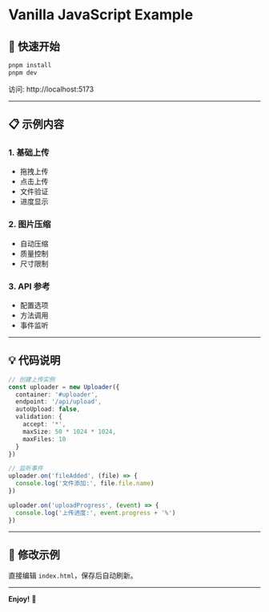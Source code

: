 # Vanilla JavaScript Example

## 🚀 快速开始

```bash
pnpm install
pnpm dev
```

访问: http://localhost:5173

---

## 📋 示例内容

### 1. 基础上传
- 拖拽上传
- 点击上传
- 文件验证
- 进度显示

### 2. 图片压缩
- 自动压缩
- 质量控制
- 尺寸限制

### 3. API 参考
- 配置选项
- 方法调用
- 事件监听

---

## 💡 代码说明

```typescript
// 创建上传实例
const uploader = new Uploader({
  container: '#uploader',
  endpoint: '/api/upload',
  autoUpload: false,
  validation: {
    accept: '*',
    maxSize: 50 * 1024 * 1024,
    maxFiles: 10
  }
})

// 监听事件
uploader.on('fileAdded', (file) => {
  console.log('文件添加:', file.file.name)
})

uploader.on('uploadProgress', (event) => {
  console.log('上传进度:', event.progress + '%')
})
```

---

## 🔧 修改示例

直接编辑 `index.html`，保存后自动刷新。

---

**Enjoy!** 🎉

